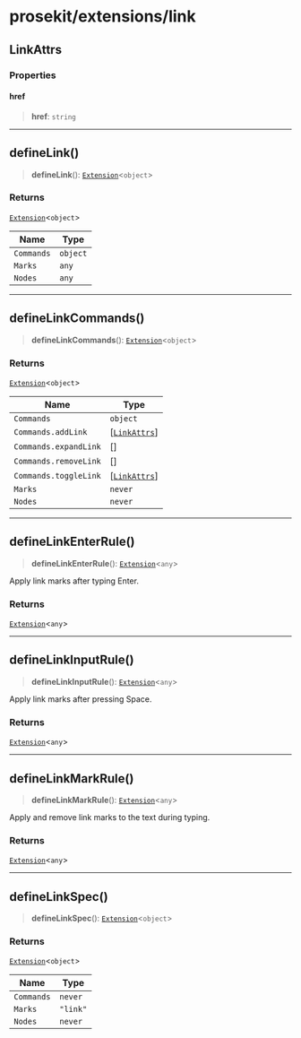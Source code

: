 # prosekit/extensions/link

<a id="LinkAttrs" name="LinkAttrs"></a>

## LinkAttrs

### Properties

<a id="href" name="href"></a>

#### href

> **href**: `string`

***

<a id="defineLink" name="defineLink"></a>

## defineLink()

> **defineLink**(): [`Extension`](../core.md#ExtensionT)\<`object`\>

### Returns

[`Extension`](../core.md#ExtensionT)\<`object`\>

| Name | Type |
| ------ | ------ |
| `Commands` | `object` |
| `Marks` | `any` |
| `Nodes` | `any` |

***

<a id="defineLinkCommands" name="defineLinkCommands"></a>

## defineLinkCommands()

> **defineLinkCommands**(): [`Extension`](../core.md#ExtensionT)\<`object`\>

### Returns

[`Extension`](../core.md#ExtensionT)\<`object`\>

| Name | Type |
| ------ | ------ |
| `Commands` | `object` |
| `Commands.addLink` | [[`LinkAttrs`](link.md#LinkAttrs)] |
| `Commands.expandLink` | [] |
| `Commands.removeLink` | [] |
| `Commands.toggleLink` | [[`LinkAttrs`](link.md#LinkAttrs)] |
| `Marks` | `never` |
| `Nodes` | `never` |

***

<a id="defineLinkEnterRule" name="defineLinkEnterRule"></a>

## defineLinkEnterRule()

> **defineLinkEnterRule**(): [`Extension`](../core.md#ExtensionT)\<`any`\>

Apply link marks after typing Enter.

### Returns

[`Extension`](../core.md#ExtensionT)\<`any`\>

***

<a id="defineLinkInputRule" name="defineLinkInputRule"></a>

## defineLinkInputRule()

> **defineLinkInputRule**(): [`Extension`](../core.md#ExtensionT)\<`any`\>

Apply link marks after pressing Space.

### Returns

[`Extension`](../core.md#ExtensionT)\<`any`\>

***

<a id="defineLinkMarkRule" name="defineLinkMarkRule"></a>

## defineLinkMarkRule()

> **defineLinkMarkRule**(): [`Extension`](../core.md#ExtensionT)\<`any`\>

Apply and remove link marks to the text during typing.

### Returns

[`Extension`](../core.md#ExtensionT)\<`any`\>

***

<a id="defineLinkSpec" name="defineLinkSpec"></a>

## defineLinkSpec()

> **defineLinkSpec**(): [`Extension`](../core.md#ExtensionT)\<`object`\>

### Returns

[`Extension`](../core.md#ExtensionT)\<`object`\>

| Name | Type |
| ------ | ------ |
| `Commands` | `never` |
| `Marks` | `"link"` |
| `Nodes` | `never` |
